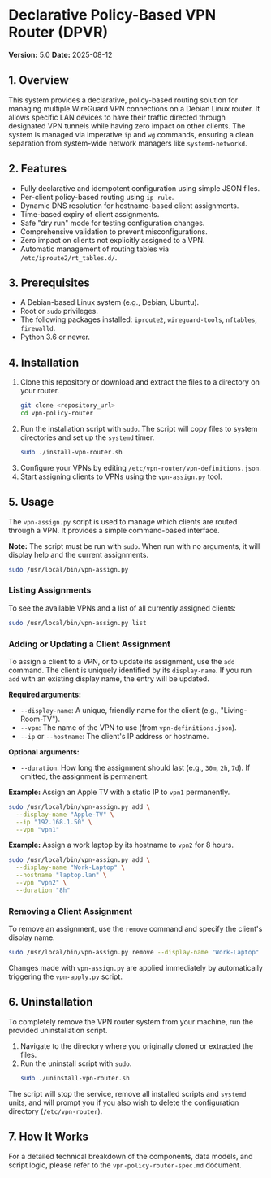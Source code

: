 # Declarative Policy-Based VPN Router (DPVR)

**Version:** 5.0
**Date:** 2025-08-12

## 1. Overview

This system provides a declarative, policy-based routing solution for managing multiple WireGuard VPN connections on a Debian Linux router. It allows specific LAN devices to have their traffic directed through designated VPN tunnels while having zero impact on other clients. The system is managed via imperative `ip` and `wg` commands, ensuring a clean separation from system-wide network managers like `systemd-networkd`.

## 2. Features

- Fully declarative and idempotent configuration using simple JSON files.
- Per-client policy-based routing using `ip rule`.
- Dynamic DNS resolution for hostname-based client assignments.
- Time-based expiry of client assignments.
- Safe "dry run" mode for testing configuration changes.
- Comprehensive validation to prevent misconfigurations.
- Zero impact on clients not explicitly assigned to a VPN.
- Automatic management of routing tables via `/etc/iproute2/rt_tables.d/`.

## 3. Prerequisites

- A Debian-based Linux system (e.g., Debian, Ubuntu).
- Root or `sudo` privileges.
- The following packages installed: `iproute2`, `wireguard-tools`, `nftables`, `firewalld`.
- Python 3.6 or newer.

## 4. Installation

1.  Clone this repository or download and extract the files to a directory on your router.
    ```bash
    git clone <repository_url>
    cd vpn-policy-router
    ```
2.  Run the installation script with `sudo`. The script will copy files to system directories and set up the `systemd` timer.
    ```bash
    sudo ./install-vpn-router.sh
    ```
3.  Configure your VPNs by editing `/etc/vpn-router/vpn-definitions.json`.
4.  Start assigning clients to VPNs using the `vpn-assign.py` tool.

## 5. Usage

The `vpn-assign.py` script is used to manage which clients are routed through a VPN. It provides a simple command-based interface.

**Note:** The script must be run with `sudo`. When run with no arguments, it will display help and the current assignments.

```bash
sudo /usr/local/bin/vpn-assign.py
```

### Listing Assignments

To see the available VPNs and a list of all currently assigned clients:

```bash
sudo /usr/local/bin/vpn-assign.py list
```

### Adding or Updating a Client Assignment

To assign a client to a VPN, or to update its assignment, use the `add` command. The client is uniquely identified by its `display-name`. If you run `add` with an existing display name, the entry will be updated.

**Required arguments:**
*   `--display-name`: A unique, friendly name for the client (e.g., "Living-Room-TV").
*   `--vpn`: The name of the VPN to use (from `vpn-definitions.json`).
*   `--ip` or `--hostname`: The client's IP address or hostname.

**Optional arguments:**
*   `--duration`: How long the assignment should last (e.g., `30m`, `2h`, `7d`). If omitted, the assignment is permanent.

**Example:** Assign an Apple TV with a static IP to `vpn1` permanently.
```bash
sudo /usr/local/bin/vpn-assign.py add \
  --display-name "Apple-TV" \
  --ip "192.168.1.50" \
  --vpn "vpn1"
```

**Example:** Assign a work laptop by its hostname to `vpn2` for 8 hours.
```bash
sudo /usr/local/bin/vpn-assign.py add \
  --display-name "Work-Laptop" \
  --hostname "laptop.lan" \
  --vpn "vpn2" \
  --duration "8h"
```

### Removing a Client Assignment

To remove an assignment, use the `remove` command and specify the client's display name.

```bash
sudo /usr/local/bin/vpn-assign.py remove --display-name "Work-Laptop"
```

Changes made with `vpn-assign.py` are applied immediately by automatically triggering the `vpn-apply.py` script.

## 6. Uninstallation

To completely remove the VPN router system from your machine, run the provided uninstallation script.

1.  Navigate to the directory where you originally cloned or extracted the files.
2.  Run the uninstall script with `sudo`.
    ```bash
    sudo ./uninstall-vpn-router.sh
    ```
The script will stop the service, remove all installed scripts and `systemd` units, and will prompt you if you also wish to delete the configuration directory (`/etc/vpn-router`).

## 7. How It Works

For a detailed technical breakdown of the components, data models, and script logic, please refer to the `vpn-policy-router-spec.md` document.
